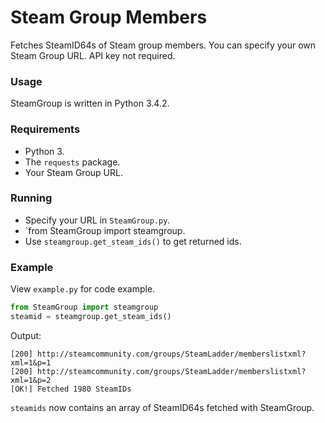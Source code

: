 # Steam Group Members
Fetches SteamID64s of Steam group members. You can specify your own Steam Group URL. API key not required.

### Usage
SteamGroup is written in Python 3.4.2.

### Requirements
- Python 3.
- The `requests` package.
- Your Steam Group URL.

### Running
- Specify your URL in `SteamGroup.py`.
- `from SteamGroup import steamgroup.
- Use `steamgroup.get_steam_ids()` to get returned ids.


### Example
View `example.py` for code example.

```python
from SteamGroup import steamgroup
steamid = steamgroup.get_steam_ids()
```
Output:
```
[200] http://steamcommunity.com/groups/SteamLadder/memberslistxml?xml=1&p=1
[200] http://steamcommunity.com/groups/SteamLadder/memberslistxml?xml=1&p=2
[OK!] Fetched 1980 SteamIDs
```
`steamids` now contains an array of SteamID64s fetched with SteamGroup.

